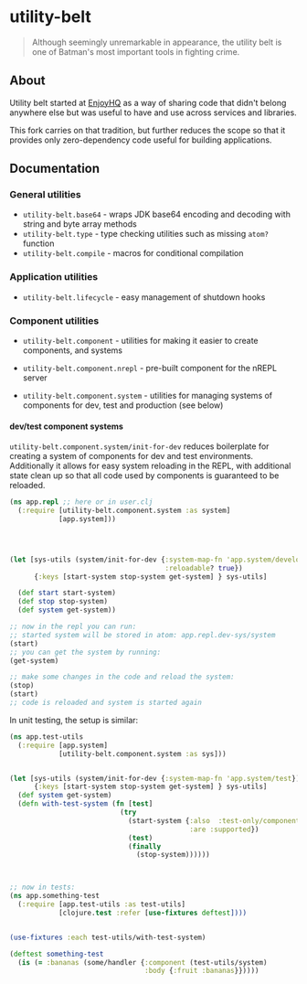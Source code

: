 # utility-belt

> Although seemingly unremarkable in appearance, the utility belt is one of Batman's most important tools in fighting crime.


## About

Utility belt started at [EnjoyHQ](https://github.com/nomnom-insights/nomnom.utility-belt) as a way of sharing code that didn't belong anywhere else but was useful to have and use across services and libraries.

This fork carries on that tradition, but further reduces the scope so that it provides only zero-dependency code useful for building applications.

## Documentation



### General utilities


- `utility-belt.base64` - wraps JDK base64 encoding and decoding with string and byte array methods
- `utility-belt.type` - type checking utilities such as missing `atom?` function
- `utility-belt.compile` - macros for conditional compilation


### Application utilities


- `utility-belt.lifecycle` - easy management of shutdown hooks


### Component utilities


- `utility-belt.component` - utilities for making it easier to create components, and systems
- `utility-belt.component.nrepl` - pre-built component for the nREPL server

- `utility-belt.component.system` - utilities for managing systems of components for dev, test and production (see below)

#### dev/test component systems

`utility-belt.component.system/init-for-dev` reduces boilerplate for creating a system of components for dev and test environments.
Additionally it allows for easy system reloading in the REPL, with additional state clean up so that all code used by components is guaranteed to be reloaded.


```clojure
(ns app.repl ;; here or in user.clj
  (:require [utility-belt.component.system :as system]
            [app.system]))




(let [sys-utils (system/init-for-dev {:system-map-fn 'app.system/development
                                      :reloadable? true})
      {:keys [start-system stop-system get-system] } sys-utils]

  (def start start-system)
  (def stop stop-system)
  (def system get-system))

;; now in the repl you can run:
;; started system will be stored in atom: app.repl.dev-sys/system
(start)
;; you can get the system by running:
(get-system)

;; make some changes in the code and reload the system:
(stop)
(start)
;; code is reloaded and system is started again
```


In unit testing, the setup is similar:

```clojure
(ns app.test-utils
  (:require [app.system]
            [utility-belt.component.system :as sys]))


(let [sys-utils (system/init-for-dev {:system-map-fn 'app.system/test})
      {:keys [start-system stop-system get-system] } sys-utils]
  (def system get-system)
  (defn with-test-system (fn [test]
                           (try
                             (start-system {:also  :test-only/components
                                            :are :supported})
                             (test)
                             (finally
                               (stop-system))))))



;; now in tests:
(ns app.something-test
  (:require [app.test-utils :as test-utils]
            [clojure.test :refer [use-fixtures deftest])))


(use-fixtures :each test-utils/with-test-system)

(deftest something-test
  (is (= :bananas (some/handler {:component (test-utils/system)
                                 :body {:fruit :bananas}}))))

















```
